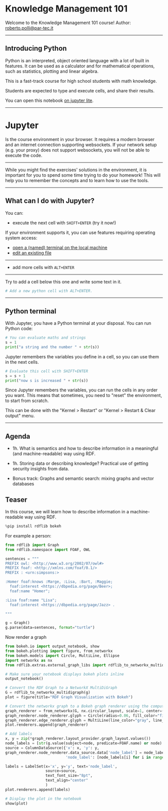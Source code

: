 # Knowledge Management 101

Welcome to the Knowledge Management 101 course!
Author: <roberto.polli@par-tec.it>

---

## Introducing Python

Python is an interpreted, object oriented language with
a lot of built in features.
It can be used as a calculator and for  mathematical operations,
such as statistics, plotting and linear algebra.

This is a fast-track course for high school students with math knowledge.

Students are expected to type and execute cells, and share their results.

You can open this notebook [on jupyter lite](https://jupyter.org/try-jupyter/lab/?fromURL=https://raw.githubusercontent.com/ioggstream/python-course/main/sparql-101/notebooks/00-teaser.ipynb).

---

# Jupyter

Is the course environment in your browser.
It requires a modern browser and an internet connection supporting
websockets. If your network setup (e.g. your proxy)
does not support websockets, you will not be able to
execute the code.

---

While you might find the exercises' solutions in the environment,
it is important for you to spend some time trying to do your homework!
This will help you to remember the concepts and to learn how to use the tools.

---

## What can I do with Jupyter?

You can:

- execute the next cell with `SHIFT+ENTER` (try it now!)

If your environment supports it, you can use features requiring
operating system access:

- [open a (named) terminal on the local machine](/terminals/example)
- [edit an existing file](/edit/notebooks/untitled.txt)

---

- add more cells with `ALT+ENTER`

----

Try to add a cell below this one and write some text in it.

```python
# Add a new python cell with ALT+ENTER.
```

---

## Python terminal

With Jupyter, you have a Python terminal at your disposal.
You can run Python code:

```python
# You can evaluate maths and strings
s = 1
print("a string and the number " + str(s))
```

Jupyter remembers the variables you define in a cell, so you can use them in the next cells.

```python
# Evaluate this cell with SHIFT+ENTER
s = s + 1
print("now s is increased " + str(s))
```

Since Jupyter remembers the variables, you can run the cells in any order you want.
This means that sometimes, you need to "reset" the environment, to start from scratch.

This can be done with the "Kernel > Restart" or "Kernel > Restart & Clear output" menu.

----

## Agenda

- 1h. What is semantics and how to describe information in a
  meaningful (and machine-readable) way using RDF.

- 1h. Storing data or describing knowledge?
  Practical use of getting security insights from data.

- Bonus track: Graphs and semantic search: mixing graphs and vector databases

## Teaser

In this course, we will learn how to describe information in a
machine-readable way using RDF.

```python
%pip install rdflib bokeh
```

For example a person:

```python
from rdflib import Graph
from rdflib.namespace import FOAF, OWL

sentences = """
PREFIX owl: <http://www.w3.org/2002/07/owl#>
PREFIX foaf: <http://xmlns.com/foaf/0.1/>
PREFIX : <urn:simpsons:>

:Homer foaf:knows :Marge, :Lisa, :Bart, :Maggie;
  foaf:interest <https://dbpedia.org/page/Beer>;
  foaf:name "Homer";

:Lisa foaf:name "Lisa";
  foaf:interest <https://dbpedia.org/page/Jazz> .

"""

g = Graph()
g.parse(data=sentences, format="turtle")
```

Now render a graph

```python
from bokeh.io import output_notebook, show
from bokeh.plotting import figure, from_networkx
from bokeh.models import Circle, MultiLine, Ellipse
import networkx as nx
from rdflib.extras.external_graph_libs import rdflib_to_networkx_multidigraph

# Make sure your notebook displays bokeh plots inline
output_notebook()
```

```python
# Convert the RDF Graph to a NetworkX MultiDiGraph
G = rdflib_to_networkx_multidigraph(g)
plot = figure(title="RDF Graph Visualization with Bokeh")

# Convert the networkx graph to a Bokeh graph renderer using the computed layout
graph_renderer = from_networkx(G, nx.circular_layout, scale=1, center=(0, 0))
graph_renderer.node_renderer.glyph = Circle(radius=0.06, fill_color="fill_color")
graph_renderer.edge_renderer.glyph = MultiLine(line_color="gray", line_alpha=0.8, line_width=1)
plot.renderers.append(graph_renderer)

# Add labels
x, y = zip(*graph_renderer.layout_provider.graph_layout.values())
node_labels = [str(g.value(subject=node, predicate=FOAF.name) or node) for node in G.nodes()]
source = ColumnDataSource({'x': x, 'y': y,
graph_renderer.node_renderer.data_source.data['node_label'] = node_labels
                           'node_label': [node_labels[i] for i in range(len(x))]})

labels = LabelSet(x='x', y='y', text='node_label', 
                  source=source,
                  text_font_size="8pt",
                  text_align="center"
                  )
plot.renderers.append(labels)

# Display the plot in the notebook
show(plot)
```